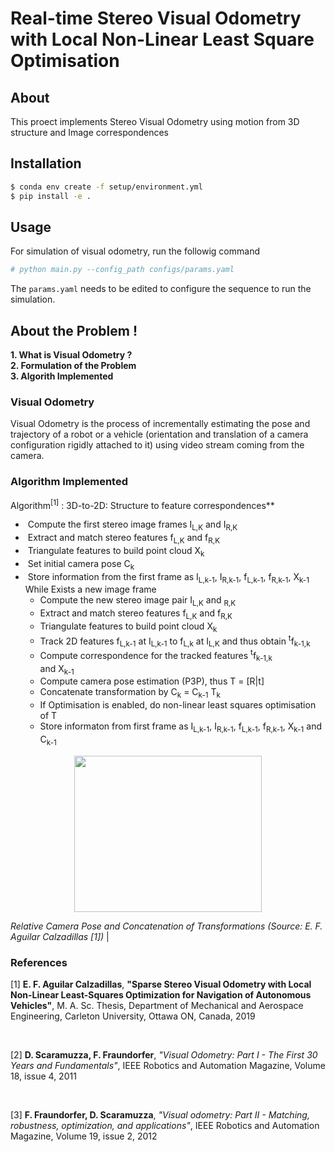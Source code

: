 # **Real-time Stereo Visual Odometry with Local Non-Linear Least Square Optimisation**

## **About**

This proect implements Stereo Visual Odometry using motion from 3D structure and Image correspondences

## **Installation**

```bash
$ conda env create -f setup/environment.yml
$ pip install -e .
```

## **Usage**

For simulation of visual odometry, run the followig command

```bash
# python main.py --config_path configs/params.yaml
```

The `params.yaml` needs to be edited to configure the sequence to run the simulation.

## **About the Problem !**

**1. What is Visual Odometry ?** <br>
**2. Formulation of the Problem**  <br>
**3. Algorith Implemented** <br>

### **Visual Odometry**

Visual Odometry is the process of incrementally estimating the pose and trajectory of a robot or a vehicle (orientation and translation of a camera configuration rigidly attached to it) using video stream coming from the camera.

### **Algorithm Implemented**
Algorithm<sup>[1]</sup> : 3D-to-2D: Structure to feature correspondences** <br>
- &nbsp;Compute the first stereo image frames I<sub>L,K</sub> and I<sub>R,K</sub> <br>
- &nbsp;Extract and match stereo features f<sub>L,K</sub> and f<sub>R,K</sub> <br>
- &nbsp;Triangulate features to build point cloud X<sub>k</sub> <br>
- &nbsp;Set initial camera pose C<sub>k</sub> <br>
- &nbsp;Store information from the first frame as I<sub>L,k-1</sub>, I<sub>R,k-1</sub>, f<sub>L,k-1</sub>, f<sub>R,k-1</sub>, X<sub>k-1</sub> <br>
While Exists a new image frame <br>
    - Compute the new stereo image pair I<sub>L,K</sub> and <sub>R,K</sub> <br>
    - Extract and match stereo features f<sub>L,K</sub> and f<sub>R,K</sub> <br>
    - Triangulate features to build point cloud X<sub>k</sub> <br>
    - Track 2D features f<sub>L,k-1</sub> at I<sub>L,k-1</sub> to f<sub>L,k</sub> at I<sub>L,K</sub> and thus obtain <sup>t</sup>f<sub>k-1,k</sub> <br>
    - Compute correspondence for the tracked features <sup>t</sup>f<sub>k-1,k</sub> <br> and X<sub>k-1</sub> <br>
    - Compute camera pose estimation (P3P), thus T = [R|t]
    - Concatenate transformation by C<sub>k</sub> = C<sub>k-1</sub> T<sub>k</sub>
    - If Optimisation is enabled, do non-linear least squares optimisation of T 
    - Store informaton from first frame as I<sub>L,k-1</sub>, I<sub>R,k-1</sub>, f<sub>L,k-1</sub>, f<sub>R,k-1</sub>, X<sub>k-1</sub> and C<sub>k-1</sub> <br>

<p align="center"> 
<img src="https://s3.us-west-2.amazonaws.com/secure.notion-static.com/9af3a309-7fb5-4826-ab00-a035b9478d91/Untitled.png?X-Amz-Algorithm=AWS4-HMAC-SHA256&X-Amz-Credential=AKIAT73L2G45O3KS52Y5%2F20210116%2Fus-west-2%2Fs3%2Faws4_request&X-Amz-Date=20210116T202235Z&X-Amz-Expires=86400&X-Amz-Signature=16cee78b2060f593b4ef30179fdcd62662ba99ee8fb9a72dfeb75aade2d8d849&X-Amz-SignedHeaders=host&response-content-disposition=filename%20%3D%22Untitled.png%22" width="300" height="250" />  <br>
</p>

*Relative Camera Pose and Concatenation of Transformations (Source: E. F. Aguilar Calzadillas [1])* |


### **References**

[1]  ****E. F. Aguilar Calzadillas****, **"Sparse Stereo Visual Odometry with Local Non-Linear Least-Squares Optimization for Navigation of Autonomous Vehicles"**,  M. A. Sc. Thesis, Department of Mechanical and Aerospace Engineering, Carleton University, Ottawa ON, Canada, 2019

<br />

[2]  **D. Scaramuzza, F. Fraundorfer**, *"Visual Odometry: Part I - The First 30 Years and Fundamentals"*,  IEEE Robotics and Automation Magazine, Volume 18, issue 4, 2011

<br />

[3]  **F. Fraundorfer, D. Scaramuzza**, *"Visual odometry: Part II - Matching, robustness, optimization, and applications"*, IEEE Robotics and Automation Magazine, Volume 19, issue 2, 2012